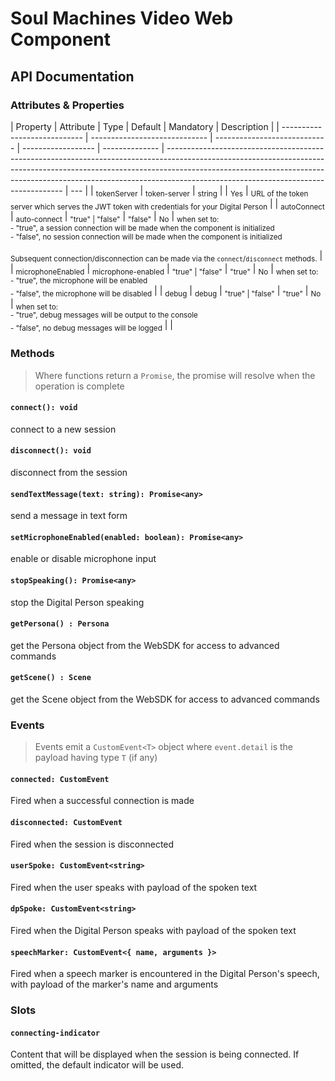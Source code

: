 # Soul Machines Video Web Component

## API Documentation

### Attributes & Properties

| Property                     | Attribute                     | Type                         | Default            | Mandatory      | Description                                                                                                                                                                                                                                                                                    |
| ---------------------------- | ----------------------------- | ---------------------------- | ------------------ | -------------- | ---------------------------------------------------------------------------------------------------------------------------------------------------------------------------------------------------------------------------------------------------------------------------------------------- | --- |
| <sub>tokenServer</sub>       | <sub>token-server</sub>       | <sub>string</sub>            |                    | <sub>Yes</sub> | <sub>URL of the token server which serves the JWT token with credentials for your Digital Person</sub>                                                                                                                                                                                         |
| <sub>autoConnect</sub>       | <sub>auto-connect</sub>       | <sub>"true" \| "false"</sub> | <sub>"false"</sub> | <sub>No</sub>  | <sub>when set to: <br> - "true", a session connection will be made when the component is initialized <br>- "false", no session connection will be made when the component is initialized <br><br>Subsequent connection/disconnection can be made via the `connect`/`disconnect` methods.</sub> |
| <sub>microphoneEnabled</sub> | <sub>microphone-enabled</sub> | <sub>"true" \| "false"</sub> | <sub>"true"</sub>  | <sub>No</sub>  | <sub>when set to:<br>- "true", the microphone will be enabled<br>- "false", the microphone will be disabled</sub>                                                                                                                                                                              |
| <sub>debug</sub>             | <sub>debug</sub>              | <sub>"true" \| "false"</sub> | <sub>"true"</sub>  | <sub>No</sub>  | <sub>when set to:<br>- "true", debug messages will be output to the console<br>- "false", no debug messages will be logged</sub> </sub>                                                                                                                                                        |     |

### Methods

> Where functions return a `Promise`, the promise will resolve when the operation is complete

#### `connect(): void`

connect to a new session

#### `disconnect(): void`

disconnect from the session

#### `sendTextMessage(text: string): Promise<any>`

send a message in text form

#### `setMicrophoneEnabled(enabled: boolean): Promise<any>`

enable or disable microphone input

#### `stopSpeaking(): Promise<any>`

stop the Digital Person speaking

#### `getPersona() : Persona`

get the Persona object from the WebSDK for access to advanced commands

#### `getScene() : Scene`

get the Scene object from the WebSDK for access to advanced commands

### Events

> Events emit a `CustomEvent<T>` object where `event.detail` is the payload having type `T` (if any)

#### `connected: CustomEvent`

Fired when a successful connection is made

#### `disconnected: CustomEvent`

Fired when the session is disconnected

#### `userSpoke: CustomEvent<string>`

Fired when the user speaks with payload of the spoken text

#### `dpSpoke: CustomEvent<string>`

Fired when the Digital Person speaks with payload of the spoken text

#### `speechMarker: CustomEvent<{ name, arguments }>`

Fired when a speech marker is encountered in the Digital Person's speech, with payload of the marker's name and arguments

### Slots

#### `connecting-indicator`

Content that will be displayed when the session is being connected. If omitted, the default indicator will be used.
